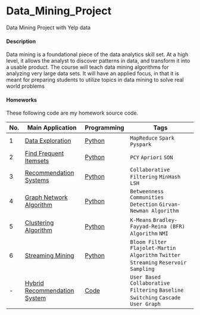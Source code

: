 # Data_Mining_Project
Data Mining Project with Yelp data

#### Description
Data mining is a foundational piece of the data analytics skill set. At a high level, it allows the
analyst to discover patterns in data, and transform it into a usable product. The course will
teach data mining algorithms for analyzing very large data sets. It will have an applied focus, in
that it is meant for preparing students to utilize topics in data mining to solve real world
problems

#### Homeworks
These following code are my homework source code.

|No.|    Main Application    |Programming|Tags|
|---|------------------------|-----------|----|
|1|[Data Exploration](https://github.com/AaronYang2333/INF_553/blob/master/hw_pdf/assignment1.pdf)|[Python](https://github.com/AaronYang2333/INF_553/tree/master/ay_hw_1) |`MapReduce` `Spark` `Pyspark`|
|2|[Find Frequent Itemsets](https://github.com/Mu-Shun/Data_Mining_Project/blob/master/Finding_Frequent_Itemsets/Assignment2%20(1).pdf)|[Python](https://github.com/AaronYang2333/INF_553/tree/master/ay_hw_2)| `PCY` `Apriori` `SON`|
|3|[Recommendation Systems](https://github.com/AaronYang2333/INF_553/blob/master/hw_pdf/assignment3.pdf)|[Python](https://github.com/AaronYang2333/INF_553/tree/master/ay_hw_3)|`Collaborative Filtering` `MinHash` `LSH`|
|4|[Graph Network Algorithm](https://github.com/AaronYang2333/INF_553/blob/master/hw_pdf/assignment4.pdf)|[Python](https://github.com/AaronYang2333/INF_553/tree/master/ay_hw_4)|`Betweenness` `Communities Detection` `Girvan-Newman Algorithm`|6.5 (python) + 0.0 (scala) / 8.0 + 0.8|
|5|[Clustering Algorithm](https://github.com/AaronYang2333/INF_553/blob/master/hw_pdf/assignment5.pdf)|[Python](https://github.com/AaronYang2333/INF_553/tree/master/ay_hw_5)|`K-Means` `Bradley-Fayyad-Reina (BFR) Algorithm` `NMI`|
|6|[Streaming Mining](https://github.com/Mu-Shun/Data_Mining_Project/blob/master/Clustering_with_BFR/Assignment6.pdf)|[Python](https://github.com/AaronYang2333/INF_553/tree/master/ay_hw_6)|`Bloom Filter` `Flajolet-Martin Algorithm` `Twitter Streaming` `Reservoir Sampling`|
|-|[Hybrid Recommendation System](https://github.com/AaronYang2333/INF_553/tree/master/project/pdf/project_description.pdf)|[Code](https://github.com/AaronYang2333/INF_553/tree/master/project/python)|`User Based Collaborative Filtering` `Baseline` `Switching` `Cascade` `User Graph`|
